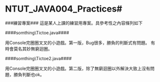 # NTUT_JAVA004_Practices#

###練習專案###
這是某人上課的練習用專案。具參考性之內容條列如下

####somthing\Tictoe.java####

用Console完圈圈叉叉的小遊戲。第一版，Bug很多，勝負的判斷式有問題。
有時會莫名其妙無窮迴圈。

####somthing\Tictoe2.java####

用Console完圈圈叉叉的小遊戲。第二版，除了無窮迴圈以外解決大致上沒有問題，勝負判斷也ok。
